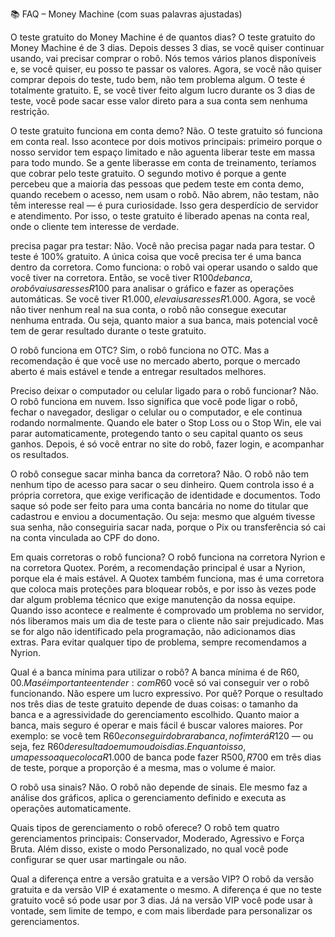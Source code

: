 📚 FAQ – Money Machine (com suas palavras ajustadas)

O teste gratuito do Money Machine é de quantos dias?
O teste gratuito do Money Machine é de 3 dias. Depois desses 3 dias, se você quiser continuar usando, vai precisar comprar o robô. Nós temos vários planos disponíveis e, se você quiser, eu posso te passar os valores. Agora, se você não quiser comprar depois do teste, tudo bem, não tem problema algum. O teste é totalmente gratuito. E, se você tiver feito algum lucro durante os 3 dias de teste, você pode sacar esse valor direto para a sua conta sem nenhuma restrição.

O teste gratuito funciona em conta demo?
Não. O teste gratuito só funciona em conta real. Isso acontece por dois motivos principais: primeiro porque o nosso servidor tem espaço limitado e não aguenta liberar teste em massa para todo mundo. Se a gente liberasse em conta de treinamento, teríamos que cobrar pelo teste gratuito. O segundo motivo é porque a gente percebeu que a maioria das pessoas que pedem teste em conta demo, quando recebem o acesso, nem usam o robô. Não abrem, não testam, não têm interesse real — é pura curiosidade. Isso gera desperdício de servidor e atendimento. Por isso, o teste gratuito é liberado apenas na conta real, onde o cliente tem interesse de verdade.

precisa pagar pra testar:
Não. Você não precisa pagar nada para testar. O teste é 100% gratuito. A única coisa que você precisa ter é uma banca dentro da corretora. Como funciona: o robô vai operar usando o saldo que você tiver na corretora. Então, se você tiver R$100 de banca, o robô vai usar esses R$100 para analisar o gráfico e fazer as operações automáticas. Se você tiver R$1.000, ele vai usar esses R$1.000. Agora, se você não tiver nenhum real na sua conta, o robô não consegue executar nenhuma entrada. Ou seja, quanto maior a sua banca, mais potencial você tem de gerar resultado durante o teste gratuito.

O robô funciona em OTC?
Sim, o robô funciona no OTC. Mas a recomendação é que você use no mercado aberto, porque o mercado aberto é mais estável e tende a entregar resultados melhores.

Preciso deixar o computador ou celular ligado para o robô funcionar?
Não. O robô funciona em nuvem. Isso significa que você pode ligar o robô, fechar o navegador, desligar o celular ou o computador, e ele continua rodando normalmente. Quando ele bater o Stop Loss ou o Stop Win, ele vai parar automaticamente, protegendo tanto o seu capital quanto os seus ganhos. Depois, é só você entrar no site do robô, fazer login, e acompanhar os resultados.

O robô consegue sacar minha banca da corretora?
Não. O robô não tem nenhum tipo de acesso para sacar o seu dinheiro. Quem controla isso é a própria corretora, que exige verificação de identidade e documentos. Todo saque só pode ser feito para uma conta bancária no nome do titular que cadastrou e enviou a documentação. Ou seja: mesmo que alguém tivesse sua senha, não conseguiria sacar nada, porque o Pix ou transferência só cai na conta vinculada ao CPF do dono.

Em quais corretoras o robô funciona?
O robô funciona na corretora Nyrion e na corretora Quotex. Porém, a recomendação principal é usar a Nyrion, porque ela é mais estável. A Quotex também funciona, mas é uma corretora que coloca mais proteções para bloquear robôs, e por isso às vezes pode dar algum problema técnico que exige manutenção da nossa equipe. Quando isso acontece e realmente é comprovado um problema no servidor, nós liberamos mais um dia de teste para o cliente não sair prejudicado. Mas se for algo não identificado pela programação, não adicionamos dias extras. Para evitar qualquer tipo de problema, sempre recomendamos a Nyrion.

Qual é a banca mínima para utilizar o robô?
A banca mínima é de R$60,00. Mas é importante entender: com R$60 você só vai conseguir ver o robô funcionando. Não espere um lucro expressivo. Por quê? Porque o resultado nos três dias de teste gratuito depende de duas coisas: o tamanho da banca e a agressividade do gerenciamento escolhido. Quanto maior a banca, mais seguro é operar e mais fácil é buscar valores maiores. Por exemplo: se você tem R$60 e conseguir dobrar a banca, no fim terá R$120 — ou seja, fez R$60 de resultado em um ou dois dias. Enquanto isso, uma pessoa que coloca R$1.000 de banca pode fazer R$500, R$700 em três dias de teste, porque a proporção é a mesma, mas o volume é maior.

O robô usa sinais?
Não. O robô não depende de sinais. Ele mesmo faz a análise dos gráficos, aplica o gerenciamento definido e executa as operações automaticamente.

Quais tipos de gerenciamento o robô oferece?
O robô tem quatro gerenciamentos principais: Conservador, Moderado, Agressivo e Força Bruta. Além disso, existe o modo Personalizado, no qual você pode configurar se quer usar martingale ou não.

Qual a diferença entre a versão gratuita e a versão VIP?
O robô da versão gratuita e da versão VIP é exatamente o mesmo. A diferença é que no teste gratuito você só pode usar por 3 dias. Já na versão VIP você pode usar à vontade, sem limite de tempo, e com mais liberdade para personalizar os gerenciamentos.